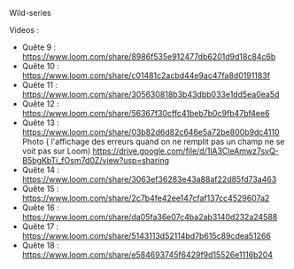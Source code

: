 Wild-series

Videos : 

- Quête 9 : https://www.loom.com/share/8986f535e912477db6201d9d18c84c6b
- Quête 10 : https://www.loom.com/share/c01481c2acbd44e9ac47fa8d0191183f
- Quête 11 : https://www.loom.com/share/305630818b3b43dbb033e1dd5ea0ea5d
- Quête 12 : https://www.loom.com/share/56367f30cffc41beb7b0c9fb47bf4ee6
- Quête 13 : https://www.loom.com/share/03b82d6d82c646e5a72be800b9dc4110
Photo ( l'affichage des erreurs quand on ne remplit pas un champ ne se voit pas sur Loom) https://drive.google.com/file/d/1lA3CleAmwz7svQ-B5bgKbTi_fOsm7d0Z/view?usp=sharing
- Quête 14 : https://www.loom.com/share/3063ef36283e43a88af22d85fd73a463
- Quête 15 : https://www.loom.com/share/2c7b4fe42ee147cfaf137cc4529607a2
- Quête 16 : https://www.loom.com/share/da05fa36e07c4ba2ab3140d232a24588
- Quête 17 : https://www.loom.com/share/5143113d52114bd7b615c89cdea51266
- Quête 18 : https://www.loom.com/share/e584693745f6429f9d15526e1116b204
